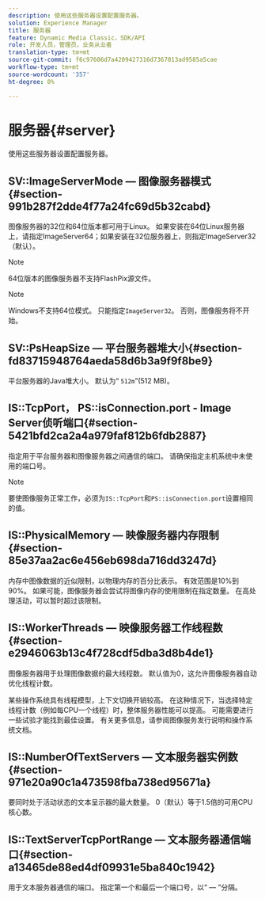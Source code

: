 ```yaml
---
description: 使用这些服务器设置配置服务器。
solution: Experience Manager
title: 服务器
feature: Dynamic Media Classic，SDK/API
role: 开发人员，管理员，业务从业者
translation-type: tm+mt
source-git-commit: f6c97606d7a4209427316d7367013ad9585a5cae
workflow-type: tm+mt
source-wordcount: '357'
ht-degree: 0%

---
```



# 服务器{#server}

使用这些服务器设置配置服务器。

## SV::ImageServerMode — 图像服务器模式{#section-991b287f2dde4f77a24fc69d5b32cabd}

图像服务器的32位和64位版本都可用于Linux。 如果安装在64位Linux服务器上，请指定ImageServer64；如果安装在32位服务器上，则指定ImageServer32（默认）。

>[!NOTE]
>
>64位版本的图像服务器不支持FlashPix源文件。

>[!NOTE]
>
>Windows不支持64位模式。 只能指定`ImageServer32`。 否则，图像服务将不开始。

## SV::PsHeapSize — 平台服务器堆大小{#section-fd83715948764aeda58d6b3a9f9f8be9}

平台服务器的Java堆大小。 默认为“ `512m`”(512 MB)。

## IS::TcpPort， PS::isConnection.port - Image Server侦听端口{#section-5421bfd2ca2a4a979faf812b6fdb2887}

指定用于平台服务器和图像服务器之间通信的端口。 请确保指定主机系统中未使用的端口号。

>[!NOTE]
>
>要使图像服务正常工作，必须为`IS::TcpPort`和`PS::isConnection.port`设置相同的值。

## IS::PhysicalMemory — 映像服务器内存限制{#section-85e37aa2ac6e456eb698da716dd3247d}

内存中图像数据的近似限制，以物理内存的百分比表示。 有效范围是10%到90%。 如果可能，图像服务器会尝试将图像内存的使用限制在指定数量。 在高处理活动，可以暂时超过该限制。

## IS::WorkerThreads — 映像服务器工作线程数{#section-e2946063b13c4f728cdf5dba3d8b4de1}

图像服务器用于处理图像数据的最大线程数。 默认值为0，这允许图像服务器自动优化线程计数。

某些操作系统具有线程模型，上下文切换开销较高。 在这种情况下，当选择特定线程计数（例如每CPU一个线程）时，整体服务器性能可以提高。 可能需要进行一些试验才能找到最佳设置。 有关更多信息，请参阅图像服务发行说明和操作系统文档。

## IS::NumberOfTextServers — 文本服务器实例数{#section-971e20a90c1a473598fba738ed95671a}

要同时处于活动状态的文本呈示器的最大数量。 0（默认）等于1.5倍的可用CPU核心数。

## IS::TextServerTcpPortRange — 文本服务器通信端口{#section-a13465de88ed4df09931e5ba840c1942}

用于文本服务器通信的端口。 指定第一个和最后一个端口号，以“ — ”分隔。
